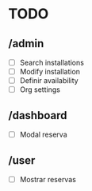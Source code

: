 # TODO

## /admin
- [ ] Search installations
- [ ] Modify installation
- [ ] Definir availability
- [ ] Org settings

## /dashboard
- [ ] Modal reserva

## /user
- [ ] Mostrar reservas